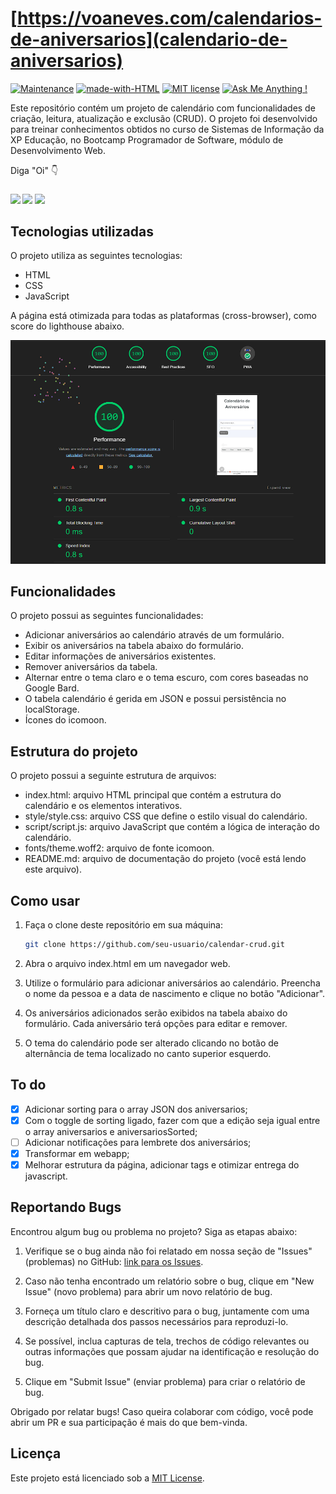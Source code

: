 # [https://voaneves.com/calendarios-de-aniversarios](calendario-de-aniversarios)

[![Maintenance](https://img.shields.io/badge/Maintained%3F-yes-green.svg)](https://github.com/voaneves/calendario-de-aniversarios/graphs/commit-activity) [![made-with-HTML](https://img.shields.io/badge/Made%20with-HTML-Blue)](https://voaneves.com/calendario-de-aniversarios) [![MIT license](https://img.shields.io/badge/License-MIT-blue.svg)](https://lbesson.mit-license.org/) [![Ask Me Anything !](https://img.shields.io/badge/Ask%20me-anything-1abc9c.svg)](https://GitHub.com/voaneves/ama)

Este repositório contém um projeto de calendário com funcionalidades de criação, leitura, atualização e exclusão (CRUD). O projeto foi desenvolvido para treinar conhecimentos obtidos no curso de Sistemas de Informação da XP Educação, no Bootcamp Programador de Software, módulo de Desenvolvimento Web.

Diga "Oi" 👇
<sub> <br> <br>
[<img src = "https://img.shields.io/badge/github-black.svg?&style=for-the-badge&logo=github&logoColor=white">](https://github.com/voaneves)
[<img src="https://img.shields.io/badge/linkedin-%230077B5.svg?&style=for-the-badge&logo=linkedin&logoColor=white">](https://www.linkedin.com/in/voaneves)
[<img src="https://img.shields.io/badge/Portfolio-%23000000.svg?style=for-the-badge&logo=firefox&logoColor=#FF7139">](https://voaneves.com)
</sub>

## Tecnologias utilizadas

O projeto utiliza as seguintes tecnologias:

- HTML
- CSS
- JavaScript

A página está otimizada para todas as plataformas (cross-browser), como score do lighthouse abaixo.

[<img src = "img/lighthouse_score.png">](https://pagespeed.web.dev/analysis/https-voaneves-com-calendario-de-aniversarios/dy2zzoyur6?form_factor=mobile)

## Funcionalidades

O projeto possui as seguintes funcionalidades:

- Adicionar aniversários ao calendário através de um formulário.
- Exibir os aniversários na tabela abaixo do formulário.
- Editar informações de aniversários existentes.
- Remover aniversários da tabela.
- Alternar entre o tema claro e o tema escuro, com cores baseadas no Google Bard.
- O tabela calendário é gerida em JSON e possui persistência no localStorage.
- Ícones do icomoon.

## Estrutura do projeto

O projeto possui a seguinte estrutura de arquivos:

- index.html: arquivo HTML principal que contém a estrutura do calendário e os elementos interativos.
- style/style.css: arquivo CSS que define o estilo visual do calendário.
- script/script.js: arquivo JavaScript que contém a lógica de interação do calendário.
- fonts/theme.woff2: arquivo de fonte icomoon.
- README.md: arquivo de documentação do projeto (você está lendo este arquivo).

## Como usar

1. Faça o clone deste repositório em sua máquina:

   ```bash
   git clone https://github.com/seu-usuario/calendar-crud.git

   ```

2. Abra o arquivo index.html em um navegador web.

3. Utilize o formulário para adicionar aniversários ao calendário. Preencha o nome da pessoa e a data de nascimento e clique no botão "Adicionar".

4. Os aniversários adicionados serão exibidos na tabela abaixo do formulário. Cada aniversário terá opções para editar e remover.

5. O tema do calendário pode ser alterado clicando no botão de alternância de tema localizado no canto superior esquerdo.

## To do

- [x] Adicionar sorting para o array JSON dos aniversarios;
- [x] Com o toggle de sorting ligado, fazer com que a edição seja igual entre o array aniversarios e aniversariosSorted;
- [ ] Adicionar notificações para lembrete dos aniversários;
- [x] Transformar em webapp;
- [x] Melhorar estrutura da página, adicionar tags <meta> e otimizar entrega do javascript.

## Reportando Bugs

Encontrou algum bug ou problema no projeto? Siga as etapas abaixo:

1. Verifique se o bug ainda não foi relatado em nossa seção de "Issues" (problemas) no GitHub: [link para os Issues](https://github.com/voaneves/calendar-crud/issues).

2. Caso não tenha encontrado um relatório sobre o bug, clique em "New Issue" (novo problema) para abrir um novo relatório de bug.

3. Forneça um título claro e descritivo para o bug, juntamente com uma descrição detalhada dos passos necessários para reproduzi-lo.

4. Se possível, inclua capturas de tela, trechos de código relevantes ou outras informações que possam ajudar na identificação e resolução do bug.

5. Clique em "Submit Issue" (enviar problema) para criar o relatório de bug.

Obrigado por relatar bugs! Caso queira colaborar com código, você pode abrir um PR e sua participação é mais do que bem-vinda.

## Licença

Este projeto está licenciado sob a [MIT License](/LICENSE).
